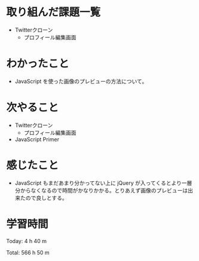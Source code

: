 # 取り組んだ課題一覧
- Twitterクローン
  - プロフィール編集画面

# わかったこと
- JavaScript を使った画像のプレビューの方法について。

# 次やること
- Twitterクローン
  - プロフィール編集画面
- JavaScript Primer

# 感じたこと
- JavaScript もまだあまり分かってない上に jQuery が入ってくるとより一層分からなくなるので時間がかなりかかる。とりあえず画像のプレビューは出来たので良しとする。

# 学習時間
Today: 4 h 40 m

Total: 566 h 50 m
